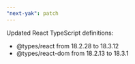 ```yaml
---
"next-yak": patch
---
```


Updated React TypeScript definitions:

- @types/react from 18.2.28 to 18.3.12
- @types/react-dom from 18.2.13 to 18.3.1
